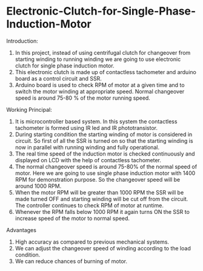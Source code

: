 # Electronic-Clutch-for-Single-Phase-Induction-Motor

Introduction:
1. In this project, instead of using centrifugal clutch for changeover from starting
   winding to running winding we are going to use electronic clutch for single phase
   induction motor. 
2. This electronic clutch is made up of contactless tachometer and arduino board as 
   a control circuit and SSR. 
3. Arduino board is used to check RPM of motor at a given time and to switch the motor
   winding at appropriate speed. Normal changeover speed is around 75-80 % of the motor 
   running speed.

Working Principal:
1. It is microcontroller based system. In this system the contactless tachometer is formed
   using IR led and IR phototransistor. 
2. During starting condition the starting winding of motor is considered in circuit. So first
   of all the SSR is turned on so that the starting winding is now in parallel with running
   winding and fully operational. 
3. The real time speed of the induction motor is checked continuously and displayed on LCD with
   the help of contactless tachometer.
4. The normal changeover speed is around 75-80% of the normal speed of motor. Here we are going 
   to use single phase induction motor with 1400 RPM for demonstration purpose. So the changeover 
   speed will be around 1000 RPM.
5. When the motor RPM will be greater than 1000 RPM the SSR will be made turned OFF and starting 
   winding will be cut off from the circuit. The controller continues to check RPM of motor at runtime.
6. Whenever the RPM falls below 1000 RPM it again turns ON the SSR to increase speed of the motor to 
   normal speed.

Advantages
1. High accuracy as compared to previous mechanical systems.
2. We can adjust the changeover speed of winding according to the load
   condition.
3. We can reduce chances of burning of motor.
